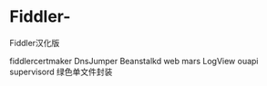 # Fiddler-
Fiddler汉化版

fiddlercertmaker
DnsJumper
Beanstalkd web
mars
LogView
ouapi
supervisord
绿色单文件封装
